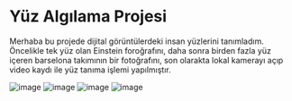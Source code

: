 <H1>Yüz Algılama Projesi</H1>
Merhaba bu projede dijital görüntülerdeki insan yüzlerini tanımladım.
Öncelikle tek yüz olan Einstein foroğrafını, daha sonra birden fazla yüz içeren barselona takımının bir fotoğrafını, 
son olarakta lokal kamerayı açıp video kaydı ile yüz tanıma işlemi yapılmıştır.

![image](https://github.com/sena1bayram/Yuz-algilama/assets/120124331/b5436e88-2465-4731-ac58-ffdc336abc4a)
![image](https://github.com/sena1bayram/Yuz-algilama/assets/120124331/31f92308-4ae1-42e3-9c3a-f4ae31576744)
![image](https://github.com/sena1bayram/Yuz-algilama/assets/120124331/e15bb171-4151-401f-9244-a8f960029223)
![image](https://github.com/sena1bayram/Yuz-algilama/assets/120124331/1291fba4-a018-4036-a38e-a791bfbe661c)
